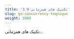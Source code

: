 ```yaml
---
title: '3.9 تکنیک های همزمانی'
slug: go-concurrency-teqnique
weight: 5009
---
```


تکنیک های همزمانی...
